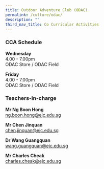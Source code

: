 ```yaml
---
title: Outdoor Adventure Club (ODAC)
permalink: /culture/odac/
description: ""
third_nav_title: Co Curricular Activities
---
```

### CCA Schedule

**Wednesday**  
4.00 - 7.00pm  
ODAC Store / ODAC Field

**Friday**  
4.00 - 7.00pm  
ODAC Store / ODAC Field

### Teachers-in-charge

**Mr Ng Boon Hong**  
[ng.boon.hong@ejc.edu.sg](mailto:ng.boon.hong@ejc.edu.sg)

**Mr Chen Jinquan**  
[chen.jinquan@ejc.edu.sg](mailto:chen.jinquan@ejc.edu.sg)

**Dr Wang Guangquan**   
[wang.guangquan@ejc.edu.sg](mailto:wang.guangquan@ejc.edu.sg)

**Mr Charles Cheak**  
[charles.cheak@ejc.edu.sg](mailto:charles.cheak@ejc.edu.sg)